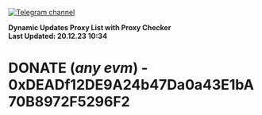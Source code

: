 [![Telegram channel](https://img.shields.io/endpoint?url=https://runkit.io/damiankrawczyk/telegram-badge/branches/master?url=https://t.me/n4z4v0d)](https://t.me/n4z4v0d) 

**Dynamic Updates Proxy List with Proxy Checker**  
**Last Updated: 20.12.23 10:34**

# DONATE (_any evm_) - 0xDEADf12DE9A24b47Da0a43E1bA70B8972F5296F2
